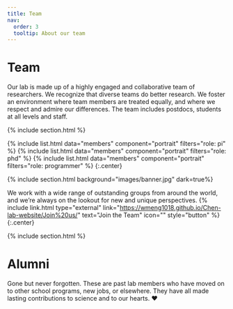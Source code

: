 ```yaml
---
title: Team
nav:
  order: 3
  tooltip: About our team
---
```


# <i class="fas fa-users"></i>Team

Our lab is made up of a highly engaged and collaborative team of researchers. We recognize that diverse teams do better research. We foster an environment where team members are treated equally, and where we respect and admire our differences. The team includes postdocs, students at all levels and staff.

{% include section.html %}

{%
  include list.html
  data="members"
  component="portrait"
  filters="role: pi"
%}
{%
  include list.html
  data="members"
  component="portrait"
  filters="role: phd"
%}
{%
  include list.html
  data="members"
  component="portrait"
  filters="role: programmer"
%}
{:.center}

{% include section.html background="images/banner.jpg" dark=true%}

We work with a wide range of outstanding groups from around the world, and we’re always on the lookout for new and unique perspectives. 
{% include link.html type="external" link="https://wmeng1018.github.io/Chen-lab-website/Join%20us/" text="Join the Team" icon="" style="button" %} {:.center}

{% include section.html %}

# <i class="fas fa-users"></i>Alumni
Gone but never forgotten. These are past lab members who have moved on to other school programs, new jobs, or elsewhere. They have all made lasting contributions to science and to our hearts. ❤️
